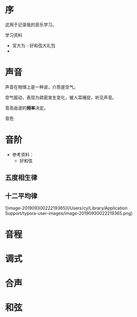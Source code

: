 # 序

这用于记录我的音乐学习。

学习资料

* 官大为 - 好和弦大礼包
* 

# 声音

声音在物理上是一种波，介质是空气。

空气振动，表现为疏密发生变化，被人耳捕捉，听见声音。

音高由波的**频率**决定。

音色

# 音阶

* 参考资料：
  * 好和弦

## 五度相生律

## 十二平均律

![image-20190930022219365](/Users/cy/Library/Application Support/typora-user-images/image-20190930022219365.png)

# 音程

# 调式

# 合声

# 和弦

